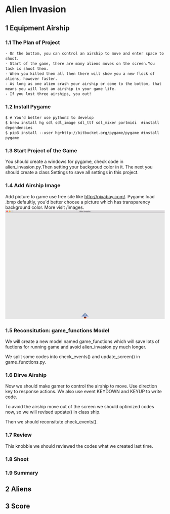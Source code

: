 # Alien Invasion

## 1 Equipment Airship

### 1.1 The Plan of Project
    
    - On the bottom, you can control an airship to move and enter space to shoot.
    - Start of the game, there are many aliens moves on the screen.You task is shoot them.
    - When you killed them all then there will show you a new flock of aliens, however faster. 
    - As long as one alien crash your airship or come to the bottom, that means you will lost an airship in your game life.
    - If you lost three airships, you out!


### 1.2 Install Pygame
```Shell
$ # You'd better use python3 to develop
$ brew install hg sdl sdl_image sdl_ttf sdl_mixer portmidi  #install dependencies
$ pip3 install --user hg+http://bitbucket.org/pygame/pygame #install pygame
```


### 1.3 Start Project of the Game

You should create a windows for pygame, check code in alien_invasion.py.Then setting your backgroud color in it. The next you should create a class Settings to save all settings in this project.<br>


### 1.4 Add Airship Image

Add picture to game use free site like http://pixabay.com/. Pygame load .bmp defaultly, you'd better choose a picture which has transparency background color. More visit /images. <br>
![12-2](https://github.com/i0Ek3/PythonCrashCourse/blob/master/code/part2/proj1/pic/12-2.png)<br>


### 1.5 Reconsitution: game_functions Model

We will create a new model named game_functions which will save lots of fuctions for running game and avoid alien_invasion.py much longer.

We split some codes into check_events() and update_screen() in game_functions.py.


### 1.6 Dirve Airship

Now we should make gamer to control the airship to move. Use direction key to response actions. We also use event KEYDOWN and KEYUP to write code.

To avoid the airship move out of the screen we should optimized codes now, so we will revised update() in class ship.

Then we should reconsitute check_events().


### 1.7 Review

This knobble we should reviewed the codes what we created last time.


### 1.8 Shoot

### 1.9 Summary



## 2 Aliens



## 3 Score




